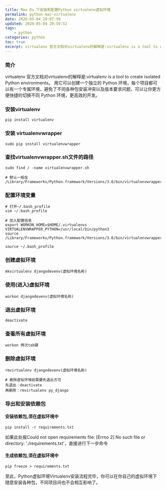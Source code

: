 ```yaml
---
title: Max Os 下安装和配置Python virtualenv虚拟环境
permalink: python-mac-virtualenv
date: 2020-05-04 20:07:59
updated: 2020-05-04 20:59:52
tags: 
    - python
categories: python
toc: true
excerpt: virtualenv 官方文档对virtualenv的解释是:virtualenv is a tool to create isolated Python environments。 用它可以创建一个独立的 Python 环境，每个项目都可以有一个专属环境，避免了不同各种包安装冲突以及版本要求问题，可以让你更方便快捷的切换不同 Python 环境，更高效的开发。
---
```



### 简介
virtualenv 官方文档对virtualenv的解释是:virtualenv is a tool to create isolated Python environments。
用它可以创建一个独立的 Python 环境，每个项目都可以有一个专属环境，避免了不同各种包安装冲突以及版本要求问题，可以让你更方便快捷的切换不同 Python 环境，更高效的开发。

### 安装virtualenv
```
pip install virtualenv
```

### 安装 virtualenvwrapper
```
sudo pip install virtualenvwrapper
```

### 查找virtualenvwrapper.sh文件的路径
```
sudo find / -name virtualenvwrapper.sh

# 默认一般在 /Library/Frameworks/Python.framework/Versions/3.6/bin/virtualenvwrapper.sh
```

### 配置环境变量
```
# 打开~/.bash_profile
vim ~/.bash_profile

# 加入配置信息
export WORKON_HOME=$HOME/.virtualenvs
VIRTUALENVWRAPPER_PYTHON=/usr/local/bin/python3
source /Library/Frameworks/Python.framework/Versions/3.6/bin/virtualenvwrapper.sh

source ~/.bash_profile
```

### 创建虚拟环境
```
mkvirtualenv djangodevenv(虚拟环境名称)
```

### 使用(进入)虚拟环境
```
workon djangodevenv(虚拟环境名称)
```

### 退出虚拟环境
```
deactivate
```

### 查看所有虚拟环境
```
workon 两次tab键
```

### 删除虚拟环境
```
rmvirtualenv djangodevenv(虚拟环境名称)

# 删除虚拟环境前需要先退出方可
先退出：deactivate
再删除：rmvirtualenv py_django
```

### 导出和安装依赖包

#### 安装依赖包,须在虚拟环境中

`pip install -r requirements.txt`

如果此处报Could not open requirements file: [Errno 2] No such file or directory: './requirements.txt'，直接进行下一步命令

#### 生成依赖包,须在虚拟环境中
```
pip freeze > requirements.txt
```

至此，Python虚拟环境Virtualenv安装流程完毕，你可以在你自己的虚拟环境下随意安装各种包，不同项目间也不会相互影响了。